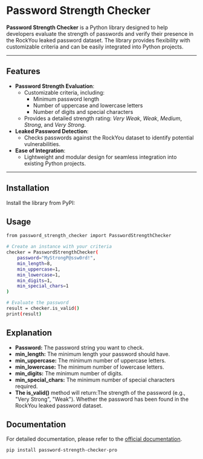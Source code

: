 # Password Strength Checker

**Password Strength Checker** is a Python library designed to help developers evaluate the strength of passwords and verify their presence in the RockYou leaked password dataset. The library provides flexibility with customizable criteria and can be easily integrated into Python projects.

---

## Features

- **Password Strength Evaluation**:
  - Customizable criteria, including:
    - Minimum password length
    - Number of uppercase and lowercase letters
    - Number of digits and special characters
  - Provides a detailed strength rating: *Very Weak*, *Weak*, *Medium*, *Strong*, and *Very Strong*.
- **Leaked Password Detection**:
  - Checks passwords against the RockYou dataset to identify potential vulnerabilities.
- **Ease of Integration**:
  - Lightweight and modular design for seamless integration into existing Python projects.

---

## Installation

Install the library from PyPI:

## Usage 

```bash
from password_strength_checker import PasswordStrengthChecker

# Create an instance with your criteria
checker = PasswordStrengthChecker(
    password="MyStrongP@ssw0rd!",
    min_length=8,
    min_uppercase=1,
    min_lowercase=1,
    min_digits=1,
    min_special_chars=1
)

# Evaluate the password
result = checker.is_valid()
print(result)
```
## Explanation

- **Password:** The password string you want to check.
- **min_length:** The minimum length your password should have.
- **min_uppercase:**  The minimum number of uppercase letters.
- **min_lowercase:**  The minimum number of lowercase letters.
- **min_digits:** The minimum number of digits.
- **min_special_chars:**  The minimum number of special characters required.
- **The is_valid()**  method will return:The strength of the password (e.g., "Very Strong", "Weak").
Whether the password has been found in the RockYou leaked password dataset.
## Documentation

For detailed documentation, please refer to the [official documentation](https://app.readthedocs.org/projects/passwordstrenghtchecker/).

```bash
pip install password-strength-checker-pro
